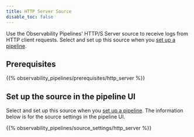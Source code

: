 ```yaml
---
title: HTTP Server Source
disable_toc: false
---
```


Use the Observability Pipelines' HTTP/S Server source to receive logs from HTTP client requests. Select and set up this source when you [set up a pipeline][1].

## Prerequisites

{{% observability_pipelines/prerequisites/http_server %}}

## Set up the source in the pipeline UI

Select and set up this source when you [set up a pipeline][1]. The information below is for the source settings in the pipeline UI.

{{% observability_pipelines/source_settings/http_server %}}

[1]: /observability_pipelines/set_up_pipelines/
